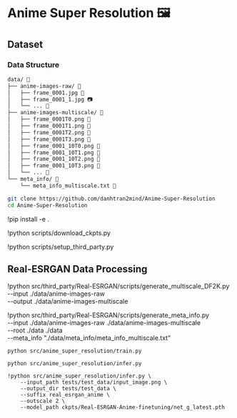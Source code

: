 # Anime Super Resolution 🖼️




## Dataset

### Data Structure

```markdown
data/ 📁
├── anime-images-raw/ 📁
│   ├── frame_0001.jpg 📸
│   ├── frame_0001_1.jpg 📷
│   └── ... 📸
├── anime-images-multiscale/ 📁
│   ├── frame_0001T0.png 📸
│   ├── frame_0001T1.png 📸
│   ├── frame_0001T2.png 📸
│   ├── frame_0001T3.png 📸
│   ├── frame_0001_10T0.png 📸
│   ├── frame_0001_10T1.png 📸
│   ├── frame_0001_10T2.png 📸
│   ├── frame_0001_10T3.png 📸
│   └── ... 📸
└── meta_info/ 📁
    └── meta_info_multiscale.txt 📄
```



```bash
git clone https://github.com/danhtran2mind/Anime-Super-Resolution
cd Anime-Super-Resolution
```
!pip install -e .

!python scripts/download_ckpts.py

!python scripts/setup_third_party.py

## Real-ESRGAN Data Processing

!python src/third_party/Real-ESRGAN/scripts/generate_multiscale_DF2K.py \
    --input ./data/anime-images-raw \
    --output ./data/anime-images-multiscale

!python src/third_party/Real-ESRGAN/scripts/generate_meta_info.py \
--input ./data/anime-images-raw ./data/anime-images-multiscale \
--root ./data ./data \
--meta_info "./data/meta_info/meta_info_multiscale.txt"

```
python src/anime_super_resolution/train.py
```
```
python src/anime_super_resolution/infer.py
```

```
!python src/anime_super_resolution/infer.py \
    --input_path tests/test_data/input_image.png \
    --output_dir tests/test_data \
    --suffix real_esrgan_anime \
    --outscale 2 \
    --model_path ckpts/Real-ESRGAN-Anime-finetuning/net_g_latest.pth
```